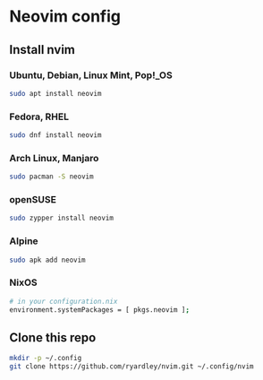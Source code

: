 # Neovim config

## Install nvim

### Ubuntu, Debian, Linux Mint, Pop!\_OS

```bash
sudo apt install neovim
```

### Fedora, RHEL

```bash
sudo dnf install neovim
```

### Arch Linux, Manjaro

```bash
sudo pacman -S neovim
```

### openSUSE

```bash
sudo zypper install neovim
```

### Alpine

```bash
sudo apk add neovim
```

### NixOS

```bash
# in your configuration.nix
environment.systemPackages = [ pkgs.neovim ];
```

## Clone this repo

```bash
mkdir -p ~/.config
git clone https://github.com/ryardley/nvim.git ~/.config/nvim
```
